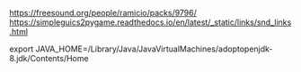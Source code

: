 https://freesound.org/people/ramicio/packs/9796/
https://simpleguics2pygame.readthedocs.io/en/latest/_static/links/snd_links.html

export JAVA_HOME=/Library/Java/JavaVirtualMachines/adoptopenjdk-8.jdk/Contents/Home
